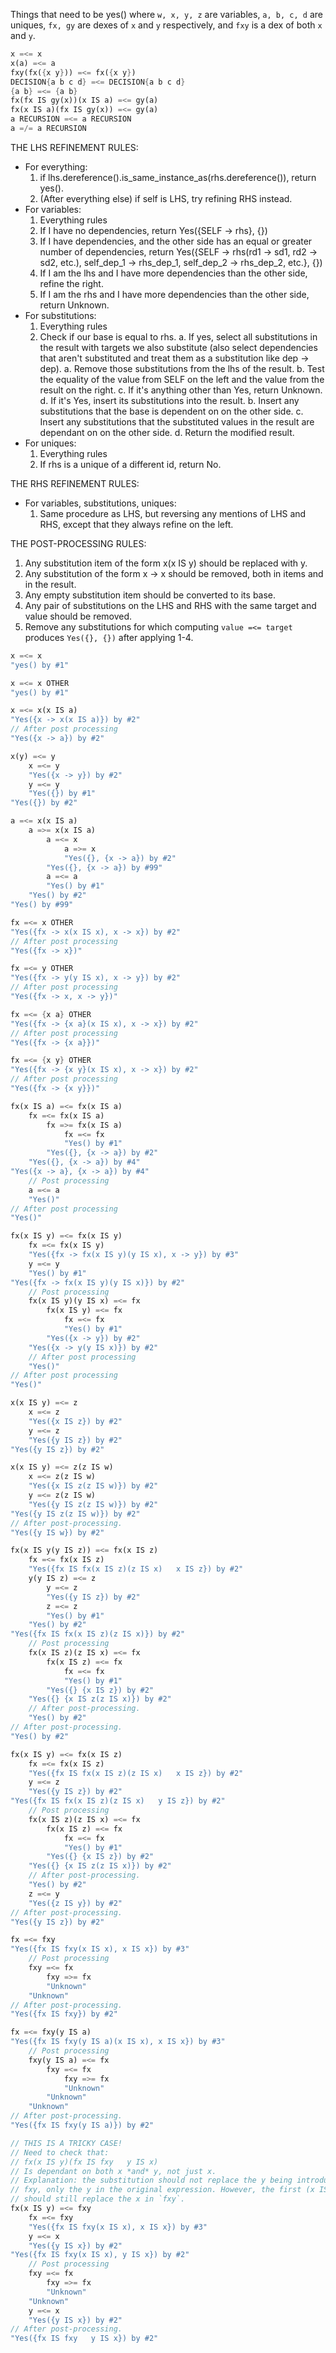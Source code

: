 Things that need to be yes() where `w, x, y, z` are variables, `a, b, c, d` are
uniques, `fx, gy` are dexes of `x` and `y` respectively, and `fxy` is a dex of
both `x` and `y`.
```rs
x =<= x
x(a) =<= a
fxy(fx({x y})) =<= fx({x y})
DECISION{a b c d} =<= DECISION{a b c d}
{a b} =<= {a b}
fx(fx IS gy(x))(x IS a) =<= gy(a)
fx(x IS a)(fx IS gy(x)) =<= gy(a)
a RECURSION =<= a RECURSION
a =/= a RECURSION
```

THE LHS REFINEMENT RULES:
- For everything:
    1. if lhs.dereference().is_same_instance_as(rhs.dereference()), return yes().
    99. (After everything else) if self is LHS, try refining RHS instead.
- For variables:
    1. Everything rules
    2. If I have no dependencies, return Yes({SELF -> rhs}, {})
    3. If I have dependencies, and the other side has an equal or greater number
       of dependencies, return Yes({SELF -> rhs(rd1 -> sd1, rd2 -> sd2, etc.),
       self_dep_1 -> rhs_dep_1, self_dep_2 -> rhs_dep_2, etc.}, {})
    4. If I am the lhs and I have more dependencies than the other side, refine
    the right.
    5. If I am the rhs and I have more dependencies than the other side, return
    Unknown.
- For substitutions:
    1. Everything rules
    2. Check if our base is equal to rhs.
        a. If yes, select all substitutions in the result with targets we also
           substitute (also select dependencies that aren't substituted and
           treat them as a substitution like dep -> dep).
            a. Remove those substitutions from the lhs of the result.
            b. Test the equality of the value from SELF on the left and the value
            from the result on the right.
            c. If it's anything other than Yes, return Unknown.
            d. If it's Yes, insert its substitutions into the result.
        b. Insert any substitutions that the base is dependent on on the other
        side.
        c. Insert any substitutions that the substituted values in the result
        are dependant on on the other side.
        d. Return the modified result.
- For uniques:
    1. Everything rules
    2. If rhs is a unique of a different id, return No.

THE RHS REFINEMENT RULES:
- For variables, substitutions, uniques:
    1. Same procedure as LHS, but reversing any mentions of LHS and RHS, except
       that they always refine on the left.

THE POST-PROCESSING RULES:
1. Any substitution item of the form x(x IS y) should be replaced with y.
2. Any substitution of the form x -> x should be removed, both in items and in
   the result.
3. Any empty substitution item should be converted to its base.
4. Any pair of substitutions on the LHS and RHS with the same target and value
should be removed.
5. Remove any substitutions for which computing `value =<= target` produces
   `Yes({}, {})` after applying 1-4.
```rs
x =<= x
"yes() by #1"
```
```rs
x =<= x OTHER
"yes() by #1"
```
```rs
x =<= x(x IS a)
"Yes({x -> x(x IS a)}) by #2"
// After post processing
"Yes({x -> a}) by #2"
```
```rs
x(y) =<= y
    x =<= y
    "Yes({x -> y}) by #2"
    y =<= y
    "Yes({}) by #1"
"Yes({}) by #2"
```
```rs
a =<= x(x IS a)
    a =>= x(x IS a)
        a =<= x
            a =>= x
            "Yes({}, {x -> a}) by #2"
        "Yes({}, {x -> a}) by #99"
        a =<= a
        "Yes() by #1"
    "Yes() by #2"
"Yes() by #99"
```
```rs
fx =<= x OTHER
"Yes({fx -> x(x IS x), x -> x}) by #2"
// After post processing
"Yes({fx -> x})"
```
```rs
fx =<= y OTHER
"Yes({fx -> y(y IS x), x -> y}) by #2"
// After post processing
"Yes({fx -> x, x -> y})"
```
```rs
fx =<= {x a} OTHER
"Yes({fx -> {x a}(x IS x), x -> x}) by #2"
// After post processing
"Yes({fx -> {x a}})"
```
```rs
fx =<= {x y} OTHER
"Yes({fx -> {x y}(x IS x), x -> x}) by #2"
// After post processing
"Yes({fx -> {x y}})"
```
```rs
fx(x IS a) =<= fx(x IS a)
    fx =<= fx(x IS a)
        fx =>= fx(x IS a)
            fx =<= fx
            "Yes() by #1"
        "Yes({}, {x -> a}) by #2"
    "Yes({}, {x -> a}) by #4"
"Yes({x -> a}, {x -> a}) by #4"
    // Post processing
    a =<= a
    "Yes()"
// After post processing
"Yes()"
```
```rs
fx(x IS y) =<= fx(x IS y)
    fx =<= fx(x IS y)
    "Yes({fx -> fx(x IS y)(y IS x), x -> y}) by #3"
    y =<= y
    "Yes() by #1"
"Yes({fx -> fx(x IS y)(y IS x)}) by #2"
    // Post processing
    fx(x IS y)(y IS x) =<= fx
        fx(x IS y) =<= fx
            fx =<= fx
            "Yes() by #1"
        "Yes({x -> y}) by #2"
    "Yes({x -> y(y IS x)}) by #2"
    // After post processing
    "Yes()"
// After post processing
"Yes()"
```
```rs
x(x IS y) =<= z
    x =<= z
    "Yes({x IS z}) by #2"
    y =<= z
    "Yes({y IS z}) by #2"
"Yes({y IS z}) by #2"
```
```rs
x(x IS y) =<= z(z IS w)
    x =<= z(z IS w)
    "Yes({x IS z(z IS w)}) by #2"
    y =<= z(z IS w)
    "Yes({y IS z(z IS w)}) by #2"
"Yes({y IS z(z IS w)}) by #2"
// After post-processing.
"Yes({y IS w}) by #2"
```
```rs
fx(x IS y(y IS z)) =<= fx(x IS z)
    fx =<= fx(x IS z)
    "Yes({fx IS fx(x IS z)(z IS x)   x IS z}) by #2"
    y(y IS z) =<= z
        y =<= z
        "Yes({y IS z}) by #2"
        z =<= z
        "Yes() by #1"
    "Yes() by #2"
"Yes({fx IS fx(x IS z)(z IS x)}) by #2"
    // Post processing
    fx(x IS z)(z IS x) =<= fx
        fx(x IS z) =<= fx
            fx =<= fx
            "Yes() by #1"
        "Yes({} {x IS z}) by #2"
    "Yes({} {x IS z(z IS x)}) by #2"
    // After post-processing.
    "Yes() by #2"
// After post-processing.
"Yes() by #2"
```
```rs
fx(x IS y) =<= fx(x IS z)
    fx =<= fx(x IS z)
    "Yes({fx IS fx(x IS z)(z IS x)   x IS z}) by #2"
    y =<= z
    "Yes({y IS z}) by #2"
"Yes({fx IS fx(x IS z)(z IS x)   y IS z}) by #2"
    // Post processing
    fx(x IS z)(z IS x) =<= fx
        fx(x IS z) =<= fx
            fx =<= fx
            "Yes() by #1"
        "Yes({} {x IS z}) by #2"
    "Yes({} {x IS z(z IS x)}) by #2"
    // After post-processing.
    "Yes() by #2"
    z =<= y
    "Yes({z IS y}) by #2"
// After post-processing.
"Yes({y IS z}) by #2"
```
```rs
fx =<= fxy
"Yes({fx IS fxy(x IS x), x IS x}) by #3"
    // Post processing
    fxy =<= fx
        fxy =>= fx
        "Unknown"
    "Unknown"
// After post-processing.
"Yes({fx IS fxy}) by #2"
```
```rs
fx =<= fxy(y IS a)
"Yes({fx IS fxy(y IS a)(x IS x), x IS x}) by #3"
    // Post processing
    fxy(y IS a) =<= fx
        fxy =<= fx
            fxy =>= fx
            "Unknown"
        "Unknown"
    "Unknown"
// After post-processing.
"Yes({fx IS fxy(y IS a)}) by #2"
```
```rs
// THIS IS A TRICKY CASE!
// Need to check that:
// fx(x IS y)(fx IS fxy   y IS x)
// Is dependant on both x *and* y, not just x.
// Explanation: the substitution should not replace the y being introduced by
// fxy, only the y in the original expression. However, the first (x IS y)
// should still replace the x in `fxy`.
fx(x IS y) =<= fxy
    fx =<= fxy
    "Yes({fx IS fxy(x IS x), x IS x}) by #3"
    y =<= x
    "Yes({y IS x}) by #2"
"Yes({fx IS fxy(x IS x), y IS x}) by #2"
    // Post processing
    fxy =<= fx
        fxy =>= fx
        "Unknown"
    "Unknown"
    y =<= x
    "Yes({y IS x}) by #2"
// After post-processing.
"Yes({fx IS fxy   y IS x}) by #2"
```